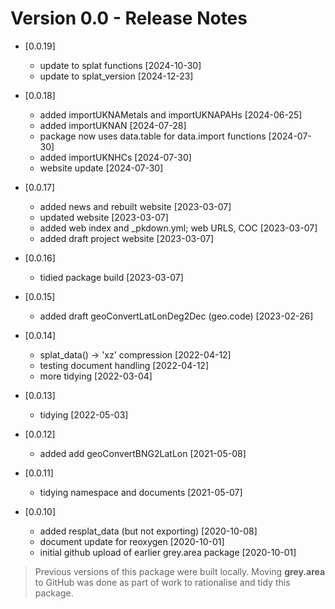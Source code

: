 # Version 0.0 - Release Notes

* [0.0.19]
    * update to splat functions [2024-10-30] 
    * update to splat_version [2024-12-23]

* [0.0.18]
    * added importUKNAMetals and importUKNAPAHs [2024-06-25] 
    * added importUKNAN [2024-07-28]  
    * package now uses data.table for data.import functions [2024-07-30] 
    * added importUKNHCs [2024-07-30]
    * website update [2024-07-30] 

* [0.0.17]
    * added news and rebuilt website [2023-03-07]
    * updated website [2023-03-07]
    * added web index and _pkdown.yml; web URLS, COC [2023-03-07]
    * added draft project website [2023-03-07]

* [0.0.16]
    * tidied package build [2023-03-07]

* [0.0.15]
    * added draft geoConvertLatLonDeg2Dec (geo.code) [2023-02-26]

* [0.0.14]
    * splat_data() -> 'xz' compression [2022-04-12]
    * testing document handling [2022-04-12]
    * more tidying [2022-03-04]
    
* [0.0.13]
    * tidying [2022-05-03]
    
* [0.0.12]
    * added add geoConvertBNG2LatLon [2021-05-08]

* [0.0.11] 
    * tidying namespace and documents [2021-05-07] 

* [0.0.10] 
    * added resplat_data (but not exporting) [2020-10-08] 
    * document update for reoxygen [2020-10-01]
    * initial github upload of earlier grey.area package [2020-10-01]

> Previous versions of this package were built locally. Moving __grey.area__ to GitHub was done as part of work to rationalise and tidy this package.  
    

